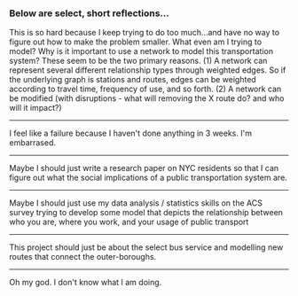 
### Below are select, short reflections...

This is so hard because I keep trying to do too much...and have no way to figure out how to make the problem smaller. What even am I trying to model? 
Why is it important to use a network to model this transportation system? These seem to be the two primary reasons. 
(1) A network can represent several different relationship types through weighted edges. So if the underlying graph is stations and routes, edges can be weighted according to travel time, frequency of use, and so forth. 
(2) A network can be modified (with disruptions - what will removing the X route do? and who will it impact?)

_____

I feel like a failure because I haven't done anything in 3 weeks. I'm embarrased.

_____

Maybe I should just write a research paper on NYC residents so that I can figure out what the social implications of a public transportation system are.

_____

Maybe I should just use my data analysis / statistics skills on the ACS survey trying to develop some model that depicts the relationship between who you are, where you work, and your usage of public transport

_____

This project should just be about the select bus service and modelling new routes that connect the outer-boroughs.

_____

Oh my god. I don't know what I am doing. 
